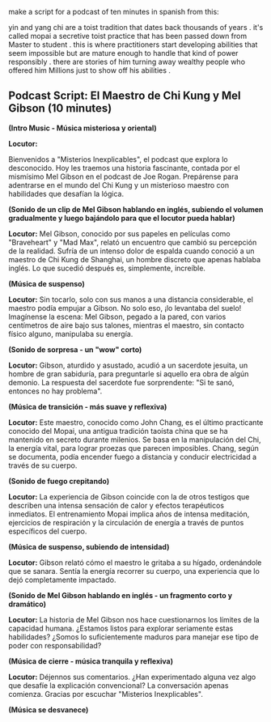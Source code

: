 make a script for a podcast of ten minutes in spanish from this:

yin and yang chi are a toist tradition that dates back thousands of years . it's called mopai a secretive toist practice that has been passed down from Master to student . this is where practitioners start developing abilities that seem impossible but are mature enough to handle that kind of power responsibly . there are stories of him turning away wealthy people who offered him Millions just to show off his abilities .

## Podcast Script: El Maestro de Chi Kung y Mel Gibson (10 minutes)

**(Intro Music -  Música misteriosa y oriental)**

**Locutor:** 

Bienvenidos a "Misterios Inexplicables", el podcast que explora lo desconocido. Hoy les traemos una historia fascinante, contada por el mismísimo Mel Gibson en el podcast de Joe Rogan. Prepárense para adentrarse en el mundo del Chi Kung y un misterioso maestro con habilidades que desafían la lógica.

**(Sonido de un clip de Mel Gibson hablando en inglés, subiendo el volumen gradualmente y luego bajándolo para que el locutor pueda hablar)**

**Locutor:** Mel Gibson, conocido por sus papeles en películas como "Braveheart" y "Mad Max", relató un encuentro que cambió su percepción de la realidad. Sufría de un intenso dolor de espalda cuando conoció a un maestro de Chi Kung de Shanghai, un hombre discreto que apenas hablaba inglés. Lo que sucedió después es, simplemente, increíble.

**(Música de suspenso)**

**Locutor:**  Sin tocarlo, solo con sus manos a una distancia considerable, el maestro podía empujar a Gibson.  No solo eso, ¡lo levantaba del suelo! Imagínense la escena: Mel Gibson, pegado a la pared, con varios centímetros de aire bajo sus talones, mientras el maestro, sin contacto físico alguno, manipulaba su energía. 

**(Sonido de sorpresa -  un "wow" corto)**

**Locutor:**  Gibson, aturdido y asustado,  acudió a un sacerdote jesuita, un hombre de gran sabiduría, para preguntarle si aquello era obra de algún demonio. La respuesta del sacerdote fue sorprendente: "Si te sanó, entonces no hay problema".

**(Música de transición -  más suave y reflexiva)**

**Locutor:** Este maestro, conocido como John Chang, es el último practicante conocido del Mopai, una antigua tradición taoísta china que se ha mantenido en secreto durante milenios.  Se basa en la manipulación del Chi, la energía vital, para lograr proezas que parecen imposibles.  Chang,  según se documenta, podía encender fuego a distancia y conducir electricidad a través de su cuerpo.

**(Sonido de fuego crepitando)**

**Locutor:** La experiencia de Gibson coincide con la de otros testigos que describen una intensa sensación de calor y efectos terapéuticos inmediatos.  El entrenamiento Mopai implica años de intensa meditación, ejercicios de respiración y la circulación de energía a través de puntos específicos del cuerpo.

**(Música de suspenso, subiendo de intensidad)**

**Locutor:**  Gibson relató cómo el maestro le gritaba a su hígado, ordenándole que se sanara.  Sentía la energía recorrer su cuerpo,  una experiencia que lo dejó completamente impactado. 

**(Sonido de Mel Gibson hablando en inglés - un fragmento corto y dramático)**

**Locutor:**  La historia de Mel Gibson nos hace cuestionarnos los límites de la capacidad humana. ¿Estamos listos para explorar seriamente estas habilidades? ¿Somos lo suficientemente maduros para manejar ese tipo de poder con responsabilidad?  

**(Música de cierre - música tranquila y reflexiva)**

**Locutor:** Déjennos sus comentarios. ¿Han experimentado alguna vez algo que desafíe la explicación convencional? La conversación apenas comienza.  Gracias por escuchar "Misterios Inexplicables".


**(Música se desvanece)**
